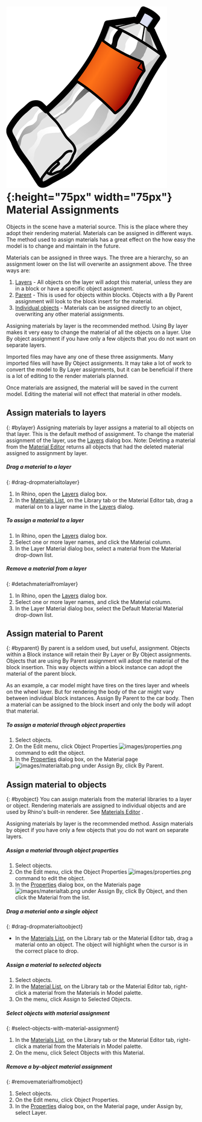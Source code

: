 ---
---

# ![images/paint.svg](images/paint.svg){:height="75px" width="75px"} Material Assignments
Objects in the scene have a material source. This is the place where they adopt their rendering material.  Materials can be assigned in different ways. The method used to assign materials has a great effect on the how easy the model is to change and maintain in the future.

Materials can be assigned in three ways. The three are a hierarchy, so an assignment lower on the list will overwrite an assignment above. The three ways are:

 1. [Layers](#bylayer) - All objects on the layer will adopt this material, unless they are in a block or have a specific object assignment.
 2. [Parent](#byparent) - This is used for objects within blocks.  Objects with a By Parent assignment will look to the block insert for the material.
 3. [Individual objects](#byobject) - Materials can be assigned directly to an object, overwriting any other material assignments.

Assigning materials by layer is the recommended method. Using By layer makes it very easy to change the material of all the objects on a layer. Use By object assignment if you have only a few objects that you do not want on separate layers.

Imported files may have any one of these three assignments. Many imported files will have By Object assignments.  It may take a lot of work to convert the model to By Layer assignments, but it can be beneficial if there is a lot of editing to the render materials planned.

Once materials are assigned, the material will be saved in the current model.  Editing the material will not effect that material in other models.

## Assign materials to layers
{: #bylayer}
Assigning materials by layer assigns a material to all objects on that layer. This is the default method of assignment. To change the material assignment of the layer, use the [Layers](http://docs.mcneel.com/rhino/5/help/en-us/commands/layer.htm) dialog box.
Note: Deleting a material from the [Material Editor](material-editor.html) returns all objects that had the deleted material assigned to assignment by layer.

##### Drag a material to a layer
{: #drag-dropmaterialtolayer}
1. In Rhino, open the [Layers](http://docs.mcneel.com/rhino/5/help/en-us/commands/layer.htm) dialog box.
1. In the [Materials List](material-editor.html#material_list), on the Library tab or the Material Editor tab, drag a material on to a layer name in the [Layers](http://docs.mcneel.com/rhino/5/help/en-us/commands/layer.htm) dialog.

##### To assign a material to a layer
1. In Rhino, open the [Layers](http://docs.mcneel.com/rhino/5/help/en-us/commands/layer.htm) dialog box.
1. Select one or more layer names, and click the Material column.
1. In the Layer Material dialog box, select a material from the Material drop-down list.

##### Remove a material from a layer
{: #detachmaterialfromlayer}
1. In Rhino, open the [Layers](http://docs.mcneel.com/rhino/5/help/en-us/commands/layer.htm) dialog box.
1. Select one or more layer names, and click the Material column.
1. In the Layer Material dialog box, select the Default Material Material drop-down list.

## Assign material to Parent
{: #byparent}
By parent is a seldom used, but useful, assignment. Objects within a Block instance will retain their By Layer or By Object assignments.  Objects that are using By Parent assignment will adopt the material of the block insertion.  This way objects within a block instance can adopt the material of the parent block.

As an example, a car model might have tires on the tires layer and wheels on the wheel layer. But for rendering the body of the car might vary between individual block instances.  Assign By Parent to the car body.  Then a material can be assigned to the block insert and only the body will adopt that material.

##### To assign a material through object properties
1. Select objects.
1. On the Edit menu, click Object Properties ![images/properties.png](images/properties.png) command to edit the object.
1. In the [Properties](properties-object.html) dialog box, on the Material page ![images/materialtab.png](images/materialtab.png) under Assign By, click By Parent.

## Assign material to objects
{: #byobject}
You can assign materials from the material libraries to a layer or object. Rendering materials are assigned to individual objects and are used by Rhino's built-in renderer.
See  [Materials Editor](material-editor.html) .

Assigning materials by layer is the recommended method. Assign materials by object if you have only a few objects that you do not want on separate layers.

##### Assign a material through object properties
1. Select objects.
1. On the Edit menu, click the Object Properties ![images/properties.png](images/properties.png) command to edit the object.
1. In the  [Properties](properties-object.html)  dialog box, on the Materials page ![images/materialtab.png](images/materialtab.png) under Assign By, click By Object, and then click the Material from the list.

##### Drag a material onto a single object
{: #drag-dropmaterialtoobject}

 * In the [Materials List](material-editor.html#material_list), on the Library tab or the Material Editor tab, drag a material onto an object. The object will highlight when the cursor is in the correct place to drop.

##### Assign a material to selected objects
1. Select objects.
1. In the [Material List](material-editor.html#material_list), on the Library tab or the Material Editor tab, right-click a material from the Materials in Model palette.
1. On the menu, click Assign to Selected Objects.

##### Select objects with material assignment
{: #select-objects-with-material-assignment}
1. In the [Materials List](material-editor.html#material_list), on the Library tab or the Material Editor tab, right-click a material from the Materials in Model palette.
1. On the menu, click Select Objects with this Material.

##### Remove a by-object material assignment
{: #removematerialfromobject}
1. Select objects.
1. On the Edit menu, click Object Properties.
1. In the  [Properties](properties-object.html) dialog box, on the Material page, under Assign by, select Layer.
